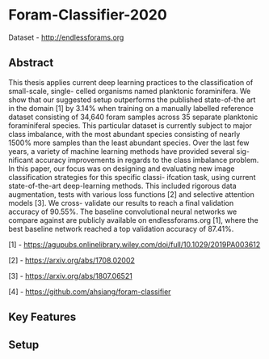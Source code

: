 # Foram-Classifier-2020

Dataset - http://endlessforams.org

## Abstract

This thesis applies current deep learning practices to the classification of small-scale, single-
celled organisms named planktonic foraminifera. We show that our suggested setup outperforms
the published state-of-the art in the domain [1] by 3.14% when training on a manually labelled
reference dataset consisting of 34,640 foram samples across 35 separate planktonic foraminiferal
species. This particular dataset is currently subject to major class imbalance, with the most
abundant species consisting of nearly 1500% more samples than the least abundant species.
Over the last few years, a variety of machine learning methods have provided several sig-
nificant accuracy improvements in regards to the class imbalance problem. In this paper, our
focus was on designing and evaluating new image classification strategies for this specific classi-
ifcation task, using current state-of-the-art deep-learning methods. This included rigorous data
augmentation, tests with various loss functions [2] and selective attention models [3]. We cross-
validate our results to reach a final validation accuracy of 90.55%. The baseline convolutional
neural networks we compare against are publicly available on endlessforams.org [1], where the
best baseline network reached a top validation accuracy of 87.41%.

[1] - https://agupubs.onlinelibrary.wiley.com/doi/full/10.1029/2019PA003612

[2] - https://arxiv.org/abs/1708.02002

[3] - https://arxiv.org/abs/1807.06521

[4] - https://github.com/ahsiang/foram-classifier

## Key Features


## Setup


